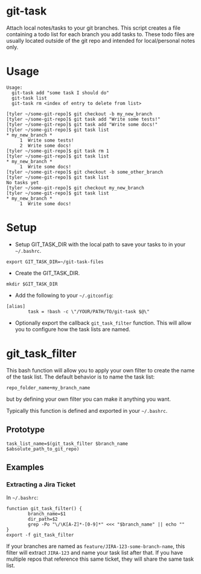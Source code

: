 # git-task
Attach local notes/tasks to your git branches. This script creates a file containing a todo list for
each branch you add tasks to. These todo files are usually located outside of the git repo and
intended for local/personal notes only.

# Usage
```
Usage:
  git-task add "some task I should do"
  git-task list
  git-task rm <index of entry to delete from list>
```

```
[tyler ~/some-git-repo]$ git checkout -b my_new_branch
[tyler ~/some-git-repo]$ git task add "Write some tests!"
[tyler ~/some-git-repo]$ git task add "Write some docs!"
[tyler ~/some-git-repo]$ git task list
* my_new_branch *
     1	Write some tests!
     2	Write some docs!
[tyler ~/some-git-repo]$ git task rm 1
[tyler ~/some-git-repo]$ git task list
* my_new_branch *
     1	Write some docs!
[tyler ~/some-git-repo]$ git checkout -b some_other_branch
[tyler ~/some-git-repo]$ git task list
No tasks yet
[tyler ~/some-git-repo]$ git checkout my_new_branch
[tyler ~/some-git-repo]$ git task list
* my_new_branch *
     1	Write some docs!
```

# Setup
* Setup GIT_TASK_DIR with the local path to save your tasks to in your `~/.bashrc`.
```
export GIT_TASK_DIR=~/git-task-files
```
* Create the GIT_TASK_DIR.
```
mkdir $GIT_TASK_DIR
```
* Add the following to your `~/.gitconfig`:
```
[alias]
        task = !bash -c \"/YOUR/PATH/TO/git-task $@\"
```
* Optionally export the callback `git_task_filter` function. This will allow you to configure how the task lists are named.

# git_task_filter
This bash function will allow you to apply your own filter to create the name of the task list.
The default behavior is to name the task list:
```
repo_folder_name+my_branch_name
```
but by defining your own filter you can make it anything you want.

Typically this function is defined and exported in your `~/.bashrc`.

## Prototype
```
task_list_name=$(git_task_filter $branch_name $absolute_path_to_git_repo)
```

## Examples
### Extracting a Jira Ticket
In `~/.bashrc`:
```
function git_task_filter() {
        branch_name=$1
        dir_path=$2
        grep -Po "\/\K[A-Z]*-[0-9]*" <<< "$branch_name" || echo ""
}
export -f git_task_filter
```

If your branches are named as `feature/JIRA-123-some-branch-name`, this filter will extract
`JIRA-123` and name your task list after that. If you have multiple repos that reference this same
ticket, they will share the same task list.

